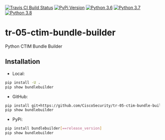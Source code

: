 [![Travis CI Build Status](https://travis-ci.com/CiscoSecurity/tr-05-ctim-bundle-builder.svg)](https://travis-ci.com/CiscoSecurity/tr-05-ctim-bundle-builder)
[![PyPi Version](https://img.shields.io/pypi/v/bundlebuilder.svg)](https://pypi.python.org/pypi/bundlebuilder)
[![Python 3.6](https://img.shields.io/badge/python-3.6-blue.svg)](https://www.python.org/downloads/release/python-360/)
[![Python 3.7](https://img.shields.io/badge/python-3.7-blue.svg)](https://www.python.org/downloads/release/python-370/)
[![Python 3.8](https://img.shields.io/badge/python-3.8-blue.svg)](https://www.python.org/downloads/release/python-380/)

# tr-05-ctim-bundle-builder

Python CTIM Bundle Builder

## Installation

* Local:

```bash
pip install -U .
pip show bundlebuilder
```

* GitHub:

```bash
pip install git+https://github.com/CiscoSecurity/tr-05-ctim-bundle-builder.git[@branch_name_or_release_version]
pip show bundlebuilder
```

* PyPi:

```bash
pip install bundlebuilder[==release_version]
pip show bundlebuilder
```

